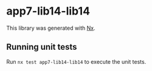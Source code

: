 # app7-lib14-lib14

This library was generated with [Nx](https://nx.dev).

## Running unit tests

Run `nx test app7-lib14-lib14` to execute the unit tests.

